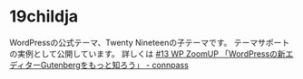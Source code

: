 # 19childja

WordPressの公式テーマ、Twenty Nineteenの子テーマです。
テーマサポートの実例として公開しています。
詳しくは
[#13 WP ZoomUP 「WordPressの新エディターGutenbergをもっと知ろう」 - connpass](https://wpzoom.connpass.com/event/121891/)
